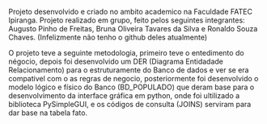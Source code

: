 Projeto desenvolvido e criado no ambito academico na Faculdade FATEC Ipiranga. 
Projeto realizado em grupo, feito pelos seguintes integrantes:
Augusto Pinho de Freitas, 
Bruna Oliveira Tavares da Silva e 
Ronaldo Souza Chaves.
(Infelizmente não tenho o github deles atualmente)

O projeto teve a seguinte metodologia, primeiro teve o entedimento do négocio, depois foi desenvolvido um DER (Diagrama Entidadade Relacionamento) para o estruturamente do Banco de dados e ver se era compativel com o as regras de negocio, posteriormente foi desenvolvido o modelo lógico e físico do Banco (BD_POPULADO) que deram base para o desenvolvimento da interface gráfica em python, onde foi ultilizado a biblioteca PySimpleGUI, e os códigos de consulta (JOINS) serviram para dar base na tabela fato.
